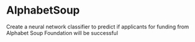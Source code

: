 # AlphabetSoup
Create a neural network classifier to predict if applicants for funding from Alphabet Soup Foundation will be successful

